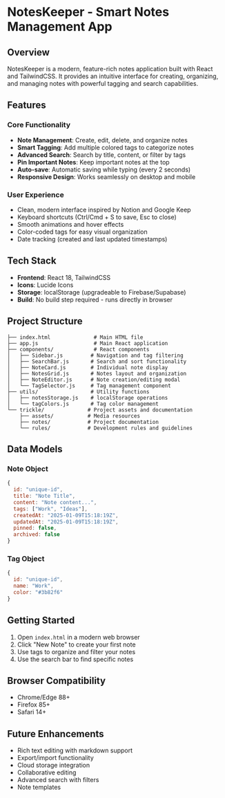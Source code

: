 # NotesKeeper - Smart Notes Management App

## Overview
NotesKeeper is a modern, feature-rich notes application built with React and TailwindCSS. It provides an intuitive interface for creating, organizing, and managing notes with powerful tagging and search capabilities.

## Features

### Core Functionality
- **Note Management**: Create, edit, delete, and organize notes
- **Smart Tagging**: Add multiple colored tags to categorize notes
- **Advanced Search**: Search by title, content, or filter by tags
- **Pin Important Notes**: Keep important notes at the top
- **Auto-save**: Automatic saving while typing (every 2 seconds)
- **Responsive Design**: Works seamlessly on desktop and mobile

### User Experience
- Clean, modern interface inspired by Notion and Google Keep
- Keyboard shortcuts (Ctrl/Cmd + S to save, Esc to close)
- Smooth animations and hover effects
- Color-coded tags for easy visual organization
- Date tracking (created and last updated timestamps)

## Tech Stack
- **Frontend**: React 18, TailwindCSS
- **Icons**: Lucide Icons
- **Storage**: localStorage (upgradeable to Firebase/Supabase)
- **Build**: No build step required - runs directly in browser

## Project Structure
```
├── index.html              # Main HTML file
├── app.js                  # Main React application
├── components/             # React components
│   ├── Sidebar.js         # Navigation and tag filtering
│   ├── SearchBar.js       # Search and sort functionality  
│   ├── NoteCard.js        # Individual note display
│   ├── NotesGrid.js       # Notes layout and organization
│   ├── NoteEditor.js      # Note creation/editing modal
│   └── TagSelector.js     # Tag management component
├── utils/                 # Utility functions
│   ├── notesStorage.js    # localStorage operations
│   └── tagColors.js       # Tag color management
└── trickle/              # Project assets and documentation
    ├── assets/           # Media resources
    ├── notes/            # Project documentation
    └── rules/            # Development rules and guidelines
```

## Data Models

### Note Object
```javascript
{
  id: "unique-id",
  title: "Note Title", 
  content: "Note content...",
  tags: ["Work", "Ideas"],
  createdAt: "2025-01-09T15:18:19Z",
  updatedAt: "2025-01-09T15:18:19Z", 
  pinned: false,
  archived: false
}
```

### Tag Object  
```javascript
{
  id: "unique-id",
  name: "Work",
  color: "#3b82f6"
}
```

## Getting Started
1. Open `index.html` in a modern web browser
2. Click "New Note" to create your first note
3. Use tags to organize and filter your notes
4. Use the search bar to find specific notes

## Browser Compatibility
- Chrome/Edge 88+
- Firefox 85+ 
- Safari 14+

## Future Enhancements
- Rich text editing with markdown support
- Export/import functionality
- Cloud storage integration
- Collaborative editing
- Advanced search with filters
- Note templates